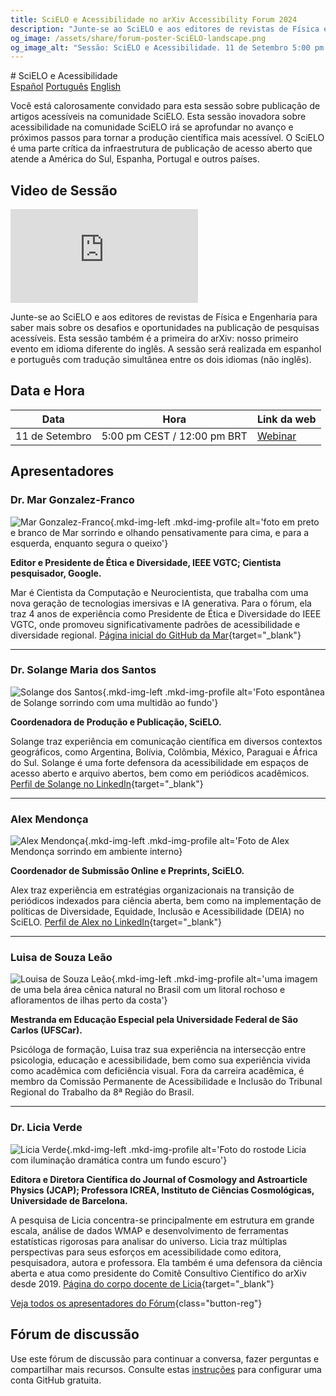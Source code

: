 ```yaml
---
title: SciELO e Acessibilidade no arXiv Accessibility Forum 2024
description: "Junte-se ao SciELO e aos editores de revistas de Física e Engenharia para saber mais sobre os desafios e oportunidades na publicação de pesquisas acessíveis."
og_image: /assets/share/forum-poster-SciELO-landscape.png
og_image_alt: "Sessão: SciELO e Acessibilidade. 11 de Setembro 5:00 pm CEST / 12:00 pm BRT"
---
```

<html lang="pt">
# SciELO e Acessibilidade

<nav class="tabs" aria-description="Choose which language to view this content in">
  <a href="forum-session-SciELO">Español</a>
  <a href="forum-session-SciELO-pt" class="active">Português</a>
  <a href="forum-session-SciELO-en">English</a>
</nav>

<div class="lead">
  <div class="content">
  <p>Você está calorosamente convidado para esta sessão sobre publicação de artigos acessíveis na comunidade SciELO. Esta sessão inovadora sobre acessibilidade na comunidade SciELO irá se aprofundar no avanço  e  próximos passos para tornar a produção científica mais acessível.  O SciELO é uma parte crítica da infraestrutura de publicação de acesso aberto que atende a América do Sul, Espanha, Portugal e outros países.</p>
  </div>
  <div class="videos">
    <div class="shadow"><h2>Video de Sessão</h2>
    <iframe src="https://www.youtube.com/embed/nv3n2lf80L4?si=9teQc1wWy7RiQcV2" title="YouTube video player" frameborder="0" allow="accelerometer; autoplay; clipboard-write; encrypted-media; gyroscope; picture-in-picture; web-share" referrerpolicy="strict-origin-when-cross-origin" allowfullscreen></iframe></div>
  </div>
</div>

Junte-se ao SciELO e aos editores de revistas de Física e Engenharia para saber mais sobre os desafios e oportunidades na publicação de pesquisas acessíveis. Esta sessão também é a primeira do arXiv: nosso primeiro evento em idioma diferente do inglês. A sessão será realizada em espanhol e português com tradução simultânea entre os dois idiomas (não inglês).

## Data e Hora
| Data | Hora | Link da web |
|---|---|---|
| 11 de Setembro | 5:00 pm CEST / 12:00 pm BRT | [Webinar](https://cornell.zoom.us/j/95978099995?pwd=TLFRHtobdTSpwJLDInZ8GNgVEFWUPB.1)

<!--
## Prepare-se
<ul class="forum-actions">
  <li class="col">
    <div class="col-num shadow" role="presentation">1</div>
    <h3>Inscrever-se</h3>
    <p><a href="https://cornell.ca1.qualtrics.com/jfe/form/SV_eEZ1d27LF2fVM7Y" target="_blank">Inscrever-se</a> no evento de graça. O fórum é para todos.</p>
    <a class="button-reg" href="https://cornell.ca1.qualtrics.com/jfe/form/SV_eEZ1d27LF2fVM7Y" target="_blank">Inscrever-se</a>
  </li>
  <li class="col">
    <div class="col-num shadow" role="presentation">2</div>
    <h3>Ver Videos</h3>
    <p>Ver Video <a href="https://youtu.be/wjzYB1DTbe0?feature=shared" target="blank">de Boas-vindas</a> e outros na <a href="https://www.youtube.com/playlist?list=PLYgeAMJvRZ6ZRuNQGoekx0FdjXqEG0bzM" target="blank">Forum playlist</a>.</p>
    <a class="button-reg" href="https://youtu.be/wjzYB1DTbe0?feature=shared" target="blank">Watch</a>
  </li>
  <li class="col">
    <div class="col-num shadow" role="presentation">3</div>
    <h3>Enviar Perguntas!</h3>
    <p><a href="https://cornell.ca1.qualtrics.com/jfe/form/SV_bBqisDGVGcrzQeq" target="_blank">Deixe suas perguntas</a> antes da sessão. Os apresentadores vão adorar você!</p>
    <a class="button-reg" href="https://cornell.ca1.qualtrics.com/jfe/form/SV_bBqisDGVGcrzQeq" target="_blank">Perguntar</a>
  </li>
</ul>

Também espalhar a notícia a este evento. Encontre pôsteres e links [aqui](/share). -->

## Apresentadores

### Dr. Mar Gonzalez-Franco
![Mar Gonzalez-Franco](../assets/profile/mar.jpg){.mkd-img-left .mkd-img-profile alt='foto em preto e branco de Mar sorrindo e olhando pensativamente para cima, e para a esquerda, enquanto segura o queixo'}

**Editor e Presidente de Ética e Diversidade, IEEE VGTC; Cientista pesquisador, Google.**

Mar é Cientista da Computação e Neurocientista, que trabalha com uma nova geração de tecnologias imersivas e IA generativa. Para o fórum, ela traz 4 anos de experiência como Presidente de Ética e Diversidade do IEEE VGTC, onde promoveu significativamente padrões de acessibilidade e diversidade regional. [Página inicial do GitHub da Mar](https://margonzalezfranco.github.io/){target="_blank"}

---

### Dr. Solange Maria dos Santos

![Solange dos Santos](../assets/profile/solange.jpg){.mkd-img-left .mkd-img-profile alt='Foto espontânea de Solange sorrindo com uma multidão ao fundo'}

**Coordenadora de Produção e Publicação, SciELO.**

Solange traz experiência em comunicação científica em diversos contextos geográficos, como Argentina, Bolívia, Colômbia, México, Paraguai e África do Sul. Solange é uma forte defensora da acessibilidade em espaços de acesso aberto e arquivo abertos, bem como em periódicos acadêmicos. [Perfil de Solange no LinkedIn](https://www.linkedin.com/in/solangemariasantos/?originalSubdomain=br){target="_blank"}

---

### Alex Mendonça

![Alex Mendonça](../assets/profile/alex.jpg){.mkd-img-left .mkd-img-profile alt='Foto de Alex Mendonça sorrindo em ambiente interno}

**Coordenador de Submissão Online e Preprints, SciELO.**

Alex traz experiência em estratégias organizacionais na transição de periódicos indexados para ciência aberta, bem como na implementação de políticas de Diversidade, Equidade, Inclusão e Acessibilidade (DEIA) no SciELO. [Perfil de Alex no LinkedIn](https://www.linkedin.com/in/alex-mendon%C3%A7a/?originalSubdomain=br){target="_blank"}

---

### Luisa de Souza Leão  
![Louisa de Souza Leão](../assets/profile/luisa.jpg){.mkd-img-left .mkd-img-profile alt='uma imagem de uma bela área cênica natural no Brasil com um litoral rochoso e afloramentos de ilhas perto da costa'}

**Mestranda em Educação Especial pela Universidade Federal de São Carlos (UFSCar).**

Psicóloga de formação, Luisa traz sua experiência na intersecção entre psicologia, educação e acessibilidade, bem como sua experiência vivida como acadêmica com deficiência visual. Fora da carreira acadêmica, é membro da Comissão Permanente de Acessibilidade e Inclusão do Tribunal Regional do Trabalho da 8ª Região do Brasil.

---

### Dr. Licia Verde
![Licia Verde](../assets/profile/licia.jpg){.mkd-img-left .mkd-img-profile alt='Foto do rostode Licia com iluminação dramática contra um fundo escuro'}

**Editora e Diretora Científica do Journal of Cosmology and Astroarticle Physics (JCAP); Professora ICREA, Instituto de Ciências Cosmológicas, Universidade de Barcelona.**

A pesquisa de Licia concentra-se principalmente em estrutura em grande escala, análise de dados WMAP e desenvolvimento de ferramentas estatísticas rigorosas para analisar do universo. Licia traz múltiplas perspectivas para seus esforços em acessibilidade como editora, pesquisadora, autora e professora. Ela também é uma defensora da ciência aberta e atua como presidente do Comitê Consultivo Científico do arXiv desde 2019. [Página do corpo docente de Licia](https://liciaverde.icc.ub.edu/){target="_blank"}

[Veja todos os apresentadores do Fórum](presenters){class="button-reg"}

## Fórum de discussão
Use este fórum de discussão para continuar a conversa, fazer perguntas e compartilhar mais recursos. Consulte estas [instruções](discussion-board.md) para configurar uma conta GitHub gratuita.
